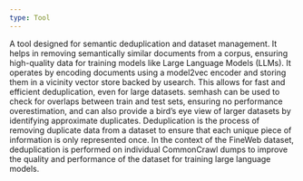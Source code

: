 ```yaml
---
type: Tool
---
```


A tool designed for semantic deduplication and dataset management. It helps in removing semantically similar documents from a corpus, ensuring high-quality data for training models like Large Language Models (LLMs). It operates by encoding documents using a model2vec encoder and storing them in a vicinity vector store backed by usearch. This allows for fast and efficient deduplication, even for large datasets. semhash can be used to check for overlaps between train and test sets, ensuring no performance overestimation, and can also provide a bird’s eye view of larger datasets by identifying approximate duplicates. Deduplication is the process of removing duplicate data from a dataset to ensure that each unique piece of information is only represented once. In the context of the FineWeb dataset, deduplication is performed on individual CommonCrawl dumps to improve the quality and performance of the dataset for training large language models.